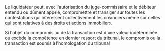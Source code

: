 Le liquidateur peut, avec l'autorisation du juge-commissaire et le débiteur entendu ou dûment appelé, compromettre et transiger sur toutes les contestations qui intéressent collectivement les créanciers même sur celles qui sont relatives à des droits et actions immobiliers.

Si l'objet du compromis ou de la transaction est d'une valeur indéterminée ou excède la compétence en dernier ressort du tribunal, le compromis ou la transaction est soumis à l'homologation du tribunal.
